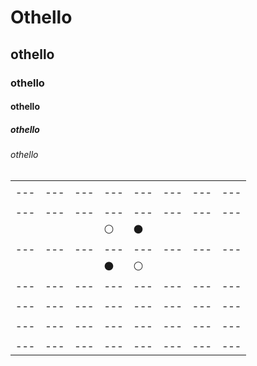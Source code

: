 # Othello
## othello
### othello
#### othello
##### othello
###### othello

|||||||||
|---|---|---|---|---|---|---|---|
|||||||||
|---|---|---|---|---|---|---|---|
|||||||||
|---|---|---|---|---|---|---|---|
||||:white_circle:|:black_circle:||||
|---|---|---|---|---|---|---|---|
||||:black_circle:|:white_circle:||||
|---|---|---|---|---|---|---|---|
|||||||||
|---|---|---|---|---|---|---|---|
|||||||||
|---|---|---|---|---|---|---|---|
|||||||||
|---|---|---|---|---|---|---|---|

